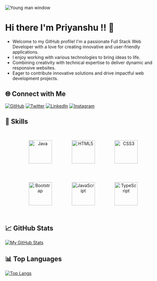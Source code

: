 
![Young man window](https://github.com/Priyanshu-Patil/Priyanshu-Patil/assets/99969296/077763a6-f3f9-4d1c-8b3a-297a0c9c8a01)
<!--[GitHub Banner](https://github.com/Priyanshu-Patil/Priyanshu-Patil/assets/99969296/33defbc9-bb7e-4dfb-9939-32f4!
c9f1763a)-->
# Hi there I'm Priyanshu !! 👋

- Welcome to my GitHub profile! I'm a passionate Full Stack Web Developer with a love for creating innovative and user-friendly applications.
- I enjoy working with various technologies to bring ideas to life.
- Combining creativity with technical expertise to deliver dynamic and responsive websites.
- Eager to contribute innovative solutions and drive impactful web development projects.

## 🌐 Connect with Me

<div align="left">

[![GitHub](https://img.shields.io/badge/github-%2324292e.svg?&style=for-the-badge&logo=github&logoColor=white)](https://github.com/Priyanshu-Patil)
[![Twitter](https://img.shields.io/badge/twitter-%2300acee.svg?&style=for-the-badge&logo=twitter&logoColor=white)](https://twitter.com/PriyanshPatil14)
[![LinkedIn](https://img.shields.io/badge/linkedin-%231E77B5.svg?&style=for-the-badge&logo=linkedin&logoColor=white)](https://linkedin.com/in/patilpriyanshu)
[![Instagram](https://img.shields.io/badge/instagram-%23000000.svg?&style=for-the-badge&logo=instagram&logoColor=white)](https://instagram.com/priyanshpatil)

</div>

## 🚀 Skills
<!---->
<div align="center">

[<img src="https://profilinator.rishav.dev/skills-assets/java-original-wordmark.svg" alt="Java" height="75" width="75" style="margin: 30px">](https://www.java.com/)
[<img src="https://profilinator.rishav.dev/skills-assets/html5-original-wordmark.svg" alt="HTML5" height="75" width="75" style="margin: 30px">](https://en.wikipedia.org/wiki/HTML5)
[<img src="https://profilinator.rishav.dev/skills-assets/css3-original-wordmark.svg" alt="CSS3" height="75" width="75" style="margin: 30px">](https://www.w3schools.com/css/)
[<img src="https://profilinator.rishav.dev/skills-assets/bootstrap-plain.svg" alt="Bootstrap" height="75" width="75" style="margin: 30px">](https://getbootstrap.com/docs/3.4/javascript/)
[<img src="https://profilinator.rishav.dev/skills-assets/javascript-original.svg" alt="JavaScript" height="75" width="75" style="margin: 30px">](https://www.javascript.com/)
[<img src="https://profilinator.rishav.dev/skills-assets/typescript-original.svg" alt="TypeScript" height="75" width="75" style="margin: 30px">](https://www.typescriptlang.org/)
<!-- [<img src="https://profilinator.rishav.dev/skills-assets/react-original-wordmark.svg" alt="React" height="75" width="75" style="margin: 30px">](https://reactjs.org/) -->
<!-- [<img src="https://profilinator.rishav.dev/skills-assets/tailwindcss.svg" alt="Tailwind CSS" height="75" width="75" style="margin: 30px">](https://www.tailwindcss.com/) -->
<!-- [<img src="https://profilinator.rishav.dev/skills-assets/nodejs-original-wordmark.svg" alt="Node.js" height="75" width="75" style="margin: 30px">](https://nodejs.org/) -->
<!-- [<img src="https://profilinator.rishav.dev/skills-assets/express-original-wordmark.svg" alt="Express.js" height="75" width="75" style="margin: 30px">](https://expressjs.com/) -->
<!-- [<img src="https://profilinator.rishav.dev/skills-assets/mongodb-original-wordmark.svg" alt="MongoDB" height="75" width="75" style="margin: 30px">](https://www.mongodb.com/) -->
<!-- [<img src="https://profilinator.rishav.dev/skills-assets/mysql-original-wordmark.svg" alt="MySQL" height="75" width="75" style="margin: 30px">](https://www.mysql.com/) -->
<!-- [<img src="https://profilinator.rishav.dev/skills-assets/redux-original.svg" alt="Redux" height="75" width="75" style="margin: 30px">](https://redux.js.org/) -->
<!-- [<img src="https://profilinator.rishav.dev/skills-assets/git-scm-icon.svg" alt="Git" height="75" width="75" style="margin: 30px">](https://github.com/) -->
<!-- [<img src="https://profilinator.rishav.dev/skills-assets/graphql.png" alt="GraphQL" height="75" width="75" style="margin: 30px">](https://graphql.org/) -->
<!-- [<img src="https://profilinator.rishav.dev/skills-assets/firebase.png" alt="Firebase" height="75" width="75" style="margin: 30px">](https://firebase.google.com/) -->
<!-- [<img src="https://profilinator.rishav.dev/skills-assets/jquery.png" alt="jQuery" height="75" width="75" style="margin: 30px">](https://jquery.com/) -->
<!-- [<img src="https://profilinator.rishav.dev/skills-assets/mui.png" alt="Material UI" height="75" width="75" style="margin: 30px">](https://mui.com/) -->
<!-- [<img src="https://profilinator.rishav.dev/skills-assets/nextjs.png" alt="NextJS" height="75" width="75" style="margin: 30px">](https://nextjs.org/) -->

</div>


## 📈 GitHub Stats

[![My GitHub Stats](https://github-readme-stats.vercel.app/api?username=Priyanshu-Patil&show_icons=true&count_private=true&theme=radical)](https://github.com/Priyanshu-Patil/github-readme-stats)

## 📊 Top Languages

[![Top Langs](https://github-readme-stats.vercel.app/api/top-langs/?username=Priyanshu-Patil&layout=compact)](https://github.com/Priyanshu-Patil/github-readme-stats)
<!--
**Priyanshu-Patil/Priyanshu-Patil** is a ✨ _special_ ✨ repository because its `README.md` (this file) appears on your GitHub profile.

Here are some ideas to get you started:

- 🔭 I’m currently working on ...
- 🌱 I’m currently learning ...
- 👯 I’m looking to collaborate on ...
- 🤔 I’m looking for help with ...
- 💬 Ask me about ...
- 📫 How to reach me: ...
- 😄 Pronouns: ...
- ⚡ Fun fact: ...
-->

